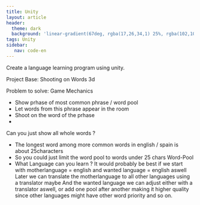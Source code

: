 ```yaml
---
title: Unity
layout: article
header:
  theme: dark
  background: 'linear-gradient(67deg, rgba(17,26,34,1) 25%, rgba(102,102,102,1) 43%, rgba(255,255,255,1) 80%)'
tags: Unity
sidebar:
   nav: code-en
---
```


Create a language learning program using unity.

Project Base:
Shooting on Words
3d

Problem to solve:
Game Mechanics
- Show prhase of most common phrase / word pool
- Let words from this phrase appear in the room
- Shoot on the word of the prhase
-
Can you just show all whole words ?
- The longest word among more common words in english / spain is about 25characters
- So you could just limit the word pool to words under 25 chars
Word-Pool
- What Language can you learn ? It would probably be best if we start with motherlanguage = english and wanted language = english aswell
  Later we can translate the motherlanguage to all other languages using a translator maybe
  And the wanted language we can adjust either with a translator aswell,
  or add one pool after another making it higher quality
  since other languages might have other word priority and so on.
